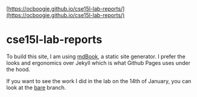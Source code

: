 [https://ocboogie.github.io/cse15l-lab-reports/](https://ocboogie.github.io/cse15l-lab-reports/)

# cse15l-lab-reports
To build this site, I am using [mdBook](https://github.com/rust-lang/mdBook), a static site generator. I prefer the looks and ergonomics over Jekyll which is what Github Pages uses under the hood. 

If you want to see the work I did in the lab on the 14th of January, you can look at the [bare](https://github.com/ocboogie/cse15l-lab-reports/tree/bare) branch.

